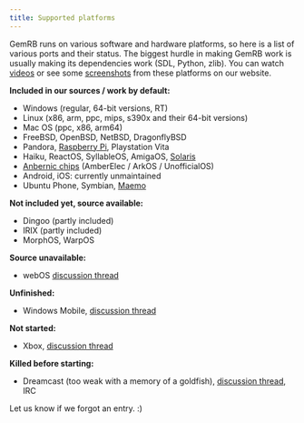 ```yaml
---
title: Supported platforms
---
```


GemRB runs on various software and hardware platforms, so here is a list
of various ports and their status. The biggest hurdle in making GemRB
work is usually making its dependencies work (SDL, Python, zlib). You
can watch [videos](https://gemrb.github.io/Media#videos) or see some
[screenshots](https://gemrb.github.io/Media) from these
platforms on our website.

**Included in our sources / work by default:**

  - Windows (regular, 64-bit versions, RT)
  - Linux (x86, arm, ppc, mips, s390x and their 64-bit versions)
  - Mac OS (ppc, x86, arm64)
  - FreeBSD, OpenBSD, NetBSD, DragonflyBSD
  - Pandora, [Raspberry
    Pi](http://www.raspians.com/Knowledgebase/gemrb-baldurs-gate-on-the-raspberry-pi/), Playstation Vita
  - Haiku, ReactOS, SyllableOS, AmigaOS, [Solaris](http://forums.nekochan.net/viewtopic.php?f=17&t=16730822&p=7391249)
  - [Anbernic chips](https://github.com/gemrb/gemrb/pull/1781#issuecomment-1425802260) (AmberElec / ArkOS / UnofficialOS)
  - Android, iOS: currently unmaintained
  - Ubuntu Phone, Symbian, [Maemo](http://talk.maemo.org/showthread.php?t=16947)

**Not included yet, source available:**

  - Dingoo (partly included)
  - IRIX (partly included)
  - MorphOS, WarpOS

**Source unavailable:**

  - webOS [discussion
    thread](http://forums.precentral.net/webos-development/291559-request-gemrb-port-webos.html)

**Unfinished:**

  - Windows Mobile, [discussion
    thread](http://gibberlings3.net/forums/topic/19375-a)

**Not started:**

  - Xbox, [discussion
    thread](http://gibberlings3.net/forums/topic/21762-a)

**Killed before starting:**

  - Dreamcast (too weak with a memory of a goldfish), [discussion
    thread](http://gibberlings3.net/forums/topic/19658-a), IRC

Let us know if we forgot an entry. :)
